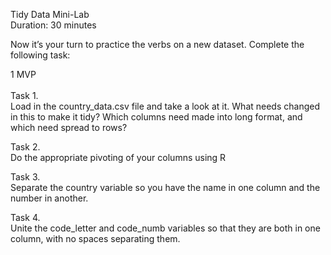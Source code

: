 Tidy Data Mini-Lab<br>
Duration: 30 minutes

Now it’s your turn to practice the verbs on a new dataset. Complete the following task:

1 MVP<br>
<br>
Task 1.<br>
Load in the country_data.csv file and take a look at it. What needs changed in this to make it tidy? Which columns need made into long format, and which need spread to rows?



Task 2.<br>
Do the appropriate pivoting of your columns using R



Task 3.<br>
Separate the country variable so you have the name in one column and the number in another.



Task 4.<br>
Unite the code_letter and code_numb variables so that they are both in one column, with no spaces separating them.